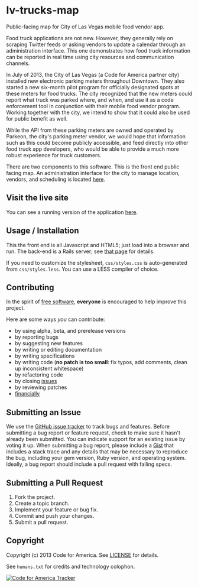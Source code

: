 lv-trucks-map
=============

Public-facing map for City of Las Vegas mobile food vendor app.

Food truck applications are not new. However, they generally rely on scraping Twitter feeds or asking vendors to update a calendar through an administration interface. This one demonstrates how food truck information can be reported in real time using city resources and communication channels.

In July of 2013, the City of Las Vegas (a Code for America partner city) installed new electronic parking meters throughout Downtown. They also started a new six-month pilot program for officially designated spots at these meters for food trucks. The city recognized that the new meters could report what truck was parked where, and when, and use it as a code enforcement tool in conjunction with their mobile food vendor program. Working together with the city, we intend to show that it could also be used for public benefit as well.

While the API from these parking meters are owned and operated by Parkeon, the city's parking meter vendor, we would hope that information such as this could become publicly accessible, and feed directly into other food truck app developers, who would be able to provide a much more robust experience for truck customers.

There are two components to this software. This is the front end public facing map. An administration interface for the city to manage location, vendors, and scheduling is located [here][back-end].

[back-end]: http://github.com/rclosner/food_trucks/

## Visit the live site

You can see a running version of the application [here][live].

[live]: http://codeforamerica.github.io/lv-trucks-map/

## Usage / Installation

This the front end is all Javascript and HTML5; just load into a browser and run. The back-end is a Rails server; see [that page][back-end] for details.

If you need to customize the stylesheet, ```css/styles.css``` is auto-generated from ```css/styles.less```.  You can use a LESS compiler of choice.

## Contributing
In the spirit of [free software][free-sw], **everyone** is encouraged to help
improve this project.

[free-sw]: http://www.fsf.org/licensing/essays/free-sw.html

Here are some ways *you* can contribute:

* by using alpha, beta, and prerelease versions
* by reporting bugs
* by suggesting new features
* by writing or editing documentation
* by writing specifications
* by writing code (**no patch is too small**: fix typos, add comments, clean up inconsistent whitespace)
* by refactoring code
* by closing [issues][]
* by reviewing patches
* [financially][]

[issues]: https://github.com/codeforamerica/lv-trucks-map/issues
[financially]: https://secure.codeforamerica.org/page/contribute

## Submitting an Issue
We use the [GitHub issue tracker][issues] to track bugs and features. Before submitting a bug report or feature request, check to make sure it hasn't already been submitted. You can indicate support for an existing issue by voting it up. When submitting a bug report, please include a [Gist][] that includes a stack trace and any details that may be necessary to reproduce the bug, including your gem version, Ruby version, and operating system. Ideally, a bug report should include a pull request with failing specs.

[gist]: https://gist.github.com/

## Submitting a Pull Request
1. Fork the project.
2. Create a topic branch.
3. Implement your feature or bug fix.
4. Commit and push your changes.
5. Submit a pull request. 

## Copyright
Copyright (c) 2013 Code for America. See [LICENSE][] for details.

See ```humans.txt``` for credits and technology colophon.

[license]: https://github.com/codeforamerica/lv-trucks-map/blob/master/LICENSE.md

[![Code for America Tracker](http://stats.codeforamerica.org/codeforamerica/lv-trucks-map.png)][tracker]

[tracker]: http://stats.codeforamerica.org/projects/lv-trucks-map